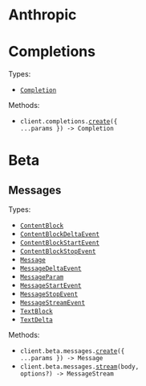 # Anthropic

# Completions

Types:

- <code><a href="./src/resources/completions.ts">Completion</a></code>

Methods:

- <code title="post /v1/complete">client.completions.<a href="./src/resources/completions.ts">create</a>({ ...params }) -> Completion</code>

# Beta

## Messages

Types:

- <code><a href="./src/resources/beta/messages.ts">ContentBlock</a></code>
- <code><a href="./src/resources/beta/messages.ts">ContentBlockDeltaEvent</a></code>
- <code><a href="./src/resources/beta/messages.ts">ContentBlockStartEvent</a></code>
- <code><a href="./src/resources/beta/messages.ts">ContentBlockStopEvent</a></code>
- <code><a href="./src/resources/beta/messages.ts">Message</a></code>
- <code><a href="./src/resources/beta/messages.ts">MessageDeltaEvent</a></code>
- <code><a href="./src/resources/beta/messages.ts">MessageParam</a></code>
- <code><a href="./src/resources/beta/messages.ts">MessageStartEvent</a></code>
- <code><a href="./src/resources/beta/messages.ts">MessageStopEvent</a></code>
- <code><a href="./src/resources/beta/messages.ts">MessageStreamEvent</a></code>
- <code><a href="./src/resources/beta/messages.ts">TextBlock</a></code>
- <code><a href="./src/resources/beta/messages.ts">TextDelta</a></code>

Methods:

- <code title="post /v1/messages">client.beta.messages.<a href="./src/resources/beta/messages.ts">create</a>({ ...params }) -> Message</code>
- <code>client.beta.messages.<a href="./src/resources/beta/messages.ts">stream</a>(body, options?) -> MessageStream</code>
